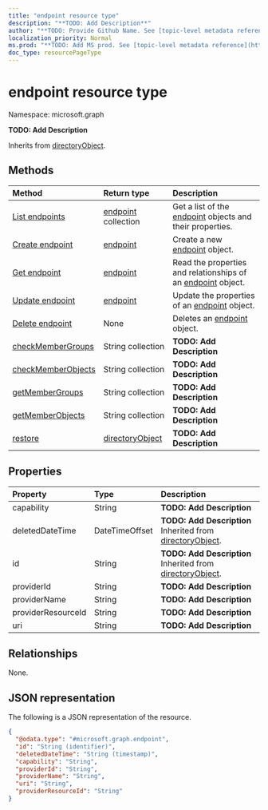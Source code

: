 ```yaml
---
title: "endpoint resource type"
description: "**TODO: Add Description**"
author: "**TODO: Provide Github Name. See [topic-level metadata reference](https://msgo.azurewebsites.net/add/document/guidelines/metadata.html#topic-level-metadata)**"
localization_priority: Normal
ms.prod: "**TODO: Add MS prod. See [topic-level metadata reference](https://msgo.azurewebsites.net/add/document/guidelines/metadata.html#topic-level-metadata)**"
doc_type: resourcePageType
---
```


# endpoint resource type

Namespace: microsoft.graph



**TODO: Add Description**


Inherits from [directoryObject](../resources/directoryobject.md).

## Methods
|Method|Return type|Description|
|:---|:---|:---|
|[List endpoints](../api/endpoint-list.md)|[endpoint](../resources/endpoint.md) collection|Get a list of the [endpoint](../resources/endpoint.md) objects and their properties.|
|[Create endpoint](../api/endpoint-create.md)|[endpoint](../resources/endpoint.md)|Create a new [endpoint](../resources/endpoint.md) object.|
|[Get endpoint](../api/endpoint-get.md)|[endpoint](../resources/endpoint.md)|Read the properties and relationships of an [endpoint](../resources/endpoint.md) object.|
|[Update endpoint](../api/endpoint-update.md)|[endpoint](../resources/endpoint.md)|Update the properties of an [endpoint](../resources/endpoint.md) object.|
|[Delete endpoint](../api/endpoint-delete.md)|None|Deletes an [endpoint](../resources/endpoint.md) object.|
|[checkMemberGroups](../api/endpoint-checkmembergroups.md)|String collection|**TODO: Add Description**|
|[checkMemberObjects](../api/endpoint-checkmemberobjects.md)|String collection|**TODO: Add Description**|
|[getMemberGroups](../api/endpoint-getmembergroups.md)|String collection|**TODO: Add Description**|
|[getMemberObjects](../api/endpoint-getmemberobjects.md)|String collection|**TODO: Add Description**|
|[restore](../api/endpoint-restore.md)|[directoryObject](../resources/directoryobject.md)|**TODO: Add Description**|

## Properties
|Property|Type|Description|
|:---|:---|:---|
|capability|String|**TODO: Add Description**|
|deletedDateTime|DateTimeOffset|**TODO: Add Description** Inherited from [directoryObject](../resources/directoryobject.md).|
|id|String|**TODO: Add Description** Inherited from [directoryObject](../resources/directoryobject.md).|
|providerId|String|**TODO: Add Description**|
|providerName|String|**TODO: Add Description**|
|providerResourceId|String|**TODO: Add Description**|
|uri|String|**TODO: Add Description**|

## Relationships
None.

## JSON representation
The following is a JSON representation of the resource.
<!-- {
  "blockType": "resource",
  "keyProperty": "id",
  "@odata.type": "microsoft.graph.endpoint",
  "baseType": "Microsoft.DirectoryServices.directoryObject",
  "openType": true
}
-->
``` json
{
  "@odata.type": "#microsoft.graph.endpoint",
  "id": "String (identifier)",
  "deletedDateTime": "String (timestamp)",
  "capability": "String",
  "providerId": "String",
  "providerName": "String",
  "uri": "String",
  "providerResourceId": "String"
}
```

